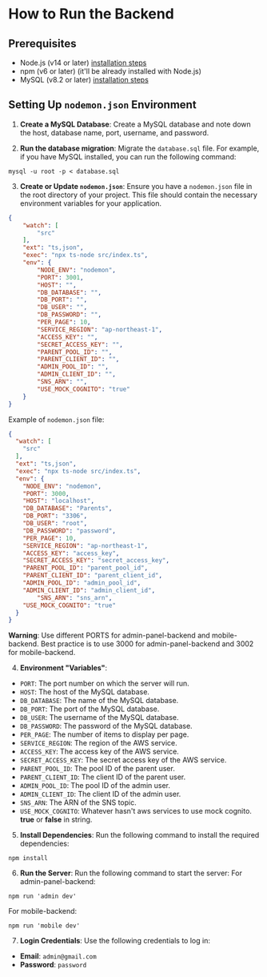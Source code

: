 # How to Run the Backend

## Prerequisites

- Node.js (v14 or later) [installation steps](node-install.md)
- npm (v6 or later) (it'll be already installed with Node.js)
- MySQL (v8.2 or later) [installation steps](mysql-install.md)

## Setting Up `nodemon.json` Environment

1. **Create a MySQL Database**:
Create a MySQL database and note down the host, database name, port, username, and password.

2. **Run the database migration**:
Migrate the `database.sql` file. For example, if you have MySQL installed, you can run the following command:

```shell
mysql -u root -p < database.sql
```

3. **Create or Update `nodemon.json`**:
Ensure you have a `nodemon.json` file in the root directory of your project. This file should contain the necessary
environment variables for your application.

```json
{
	"watch": [
		"src"
	],
	"ext": "ts,json",
	"exec": "npx ts-node src/index.ts",
	"env": {
		"NODE_ENV": "nodemon",
		"PORT": 3001,
		"HOST": "",
		"DB_DATABASE": "",
		"DB_PORT": "",
		"DB_USER": "",
		"DB_PASSWORD": "",
		"PER_PAGE": 10,
		"SERVICE_REGION": "ap-northeast-1",
		"ACCESS_KEY": "",
		"SECRET_ACCESS_KEY": "",
		"PARENT_POOL_ID": "",
		"PARENT_CLIENT_ID": "",
		"ADMIN_POOL_ID": "",
		"ADMIN_CLIENT_ID": "",
        "SNS_ARN": "",
		"USE_MOCK_COGNITO": "true"
	}
}
```
Example of `nodemon.json` file:

```json
{
  "watch": [
    "src"
  ],
  "ext": "ts,json",
  "exec": "npx ts-node src/index.ts",
  "env": {
    "NODE_ENV": "nodemon",
    "PORT": 3000,
    "HOST": "localhost",
    "DB_DATABASE": "Parents",
    "DB_PORT": "3306",
    "DB_USER": "root",
    "DB_PASSWORD": "password",
    "PER_PAGE": 10,
    "SERVICE_REGION": "ap-northeast-1",
    "ACCESS_KEY": "access_key",
    "SECRET_ACCESS_KEY": "secret_access_key",
    "PARENT_POOL_ID": "parent_pool_id",
    "PARENT_CLIENT_ID": "parent_client_id",
    "ADMIN_POOL_ID": "admin_pool_id",
    "ADMIN_CLIENT_ID": "admin_client_id",
        "SNS_ARN": "sns_arn",
    "USE_MOCK_COGNITO": "true"
  }
}
```
**Warning**: Use different PORTS for admin-panel-backend and mobile-backend.
Best practice is to use 3000 for admin-panel-backend and 3002 for mobile-backend.

4. **Environment "Variables"**:

- `PORT`: The port number on which the server will run.
- `HOST`: The host of the MySQL database.
- `DB_DATABASE`: The name of the MySQL database.
- `DB_PORT`: The port of the MySQL database.
- `DB_USER`: The username of the MySQL database.
- `DB_PASSWORD`: The password of the MySQL database.
- `PER_PAGE`: The number of items to display per page.
- `SERVICE_REGION`: The region of the AWS service.
- `ACCESS_KEY`: The access key of the AWS service.
- `SECRET_ACCESS_KEY`: The secret access key of the AWS service.
- `PARENT_POOL_ID`: The pool ID of the parent user.
- `PARENT_CLIENT_ID`: The client ID of the parent user.
- `ADMIN_POOL_ID`: The pool ID of the admin user.
- `ADMIN_CLIENT_ID`: The client ID of the admin user.
- `SNS_ARN`: The ARN of the SNS topic.
- `USE_MOCK_COGNITO`: Whatever hasn't aws services to use mock cognito. **true** or **false** in string.

5. **Install Dependencies**: Run the following command to install the required dependencies:

```shell
npm install
```

6. **Run the Server**:
Run the following command to start the server:
For admin-panel-backend:
```shell
npm run 'admin dev'
```
For mobile-backend:
```shell
npm run 'mobile dev'
```

7. **Login Credentials**:
Use the following credentials to log in:

  - **Email**: `admin@gmail.com`
  - **Password**: `password`
